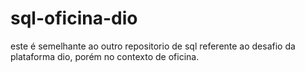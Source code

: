 # sql-oficina-dio
este é semelhante ao outro repositorio de sql referente ao desafio da plataforma dio, porém no contexto de oficina.
